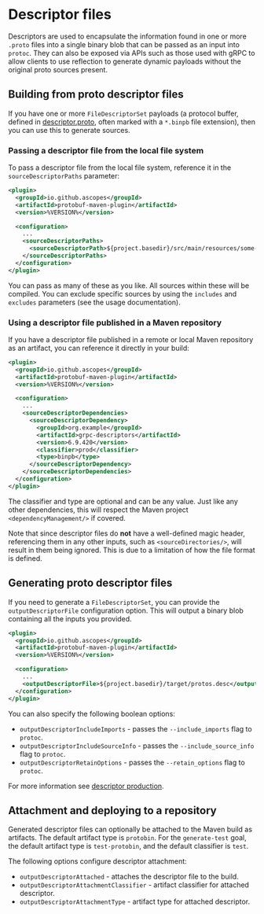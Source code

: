 # Descriptor files

<div id="pmp-toc"></div>

Descriptors are used to encapsulate the information found in one or more `.proto` files into a 
single binary blob that can be passed as an input into `protoc`. They can also be exposed via APIs
such as those used with gRPC to allow clients to use reflection to generate dynamic payloads without
the original proto sources present.

## Building from proto descriptor files

If you have one or more `FileDescriptorSet` payloads (a protocol buffer, defined in
[descriptor.proto](https://github.com/protocolbuffers/protobuf/blob/main/src/google/protobuf/descriptor.proto), often marked with a `*.binpb` file extension), then you can use this
to generate sources.

### Passing a descriptor file from the local file system

To pass a descriptor file from the local file system, reference it in the `sourceDescriptorPaths`
parameter:

```xml
<plugin>
  <groupId>io.github.ascopes</groupId>
  <artifactId>protobuf-maven-plugin</artifactId>
  <version>%VERSION%</version>

  <configuration>
    ...
    <sourceDescriptorPaths>
      <sourceDescriptorPath>${project.basedir}/src/main/resources/some-descriptor.binpb</sourceDescriptorPath>
    </sourceDescriptorPaths>
  </configuration>
</plugin>
```

You can pass as many of these as you like. All sources within these will be compiled. You can
exclude specific sources by using the `includes` and `excludes` parameters (see the usage
documentation).

### Using a descriptor file published in a Maven repository

If you have a descriptor file published in a remote or local Maven repository as an artifact, you
can reference it directly in your build:

```xml
<plugin>
  <groupId>io.github.ascopes</groupId>
  <artifactId>protobuf-maven-plugin</artifactId>
  <version>%VERSION%</version>

  <configuration>
    ...
    <sourceDescriptorDependencies>
      <sourceDescriptorDependency>
        <groupId>org.example</groupId>
        <artifactId>grpc-descriptors</artifactId>
        <version>6.9.420</version>
        <classifier>prod</classifier>
        <type>binpb</type>
      </sourceDescriptorDependency>
    </sourceDescriptorDependencies>
  </configuration>
</plugin>
```

The classifier and type are optional and can be any value. Just like any other dependencies, this
will respect the Maven project `<dependencyManagement/>` if covered.

Note that since descriptor files do **not** have a well-defined magic header, referencing them in
any other inputs, such as `<sourceDirectories/>`, will result in them being ignored. This is due to
a limitation of how the file format is defined.

## Generating proto descriptor files

If you need to generate a `FileDescriptorSet`, you can provide the `outputDescriptorFile`
configuration option. This will output a binary blob containing all the inputs you provided.

```xml
<plugin>
  <groupId>io.github.ascopes</groupId>
  <artifactId>protobuf-maven-plugin</artifactId>
  <version>%VERSION%</version>

  <configuration>
    ...
    <outputDescriptorFile>${project.basedir}/target/protos.desc</outputDescriptorFile>
  </configuration>
</plugin>
```

You can also specify the following boolean options:

- `outputDescriptorIncludeImports` - passes the `--include_imports` flag to `protoc`.
- `outputDescriptorIncludeSourceInfo` - passes the `--include_source_info` flag to `protoc`.
- `outputDescriptorRetainOptions` - passes the `--retain_options` flag to `protoc`.

For more information see [descriptor production](https://protobuf.com/docs/descriptors#descriptor-production).

## Attachment and deploying to a repository

Generated descriptor files can optionally be attached to the Maven build as artifacts. The default 
artifact type is `protobin`. For the `generate-test` goal, the default artifact type is 
`test-protobin`, and the default classifier is `test`.

The following options configure descriptor attachment:

- `outputDescriptorAttached` - attaches the descriptor file to the build.
- `outputDescriptorAttachmentClassifier` - artifact classifier for attached descriptor.
- `outputDescriptorAttachmentType` - artifact type for attached descriptor.
